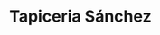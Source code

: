 ---
title: "Tapiceria Sánchez"
url: /barrios-unidos/tapiceria-sanchez/
shop: piezas de automóviles
---